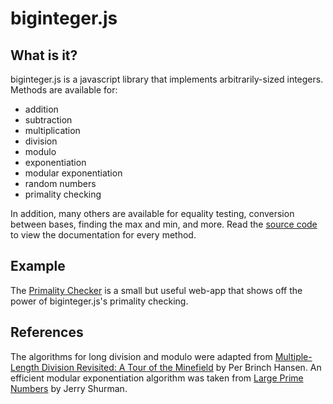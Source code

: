 # biginteger.js

## What is it?
biginteger.js is a javascript library that implements arbitrarily-sized integers. Methods are available for:
* addition
* subtraction
* multiplication
* division
* modulo
* exponentiation
* modular exponentiation
* random numbers
* primality checking

In addition, many others are available for equality testing, conversion between bases, finding the max and min, and more. Read the [source code](https://github.com/adamheins/BigInteger.js/blob/master/biginteger.js) to view the documentation for every method.

## Example
The [Primality Checker](https://github.com/adamheins/primality-checker) is a small but useful web-app that shows off the power of biginteger.js's primality checking.

## References
The algorithms for long division and modulo were adapted from [Multiple-Length Division Revisited: A Tour of the Minefield](http://brinch-hansen.net/papers/1994b.pdf) by Per Brinch Hansen. An efficient modular exponentiation algorithm was taken from [Large Prime Numbers](http://people.reed.edu/~jerry/361/lectures/bigprimes.pdf) by Jerry Shurman.
